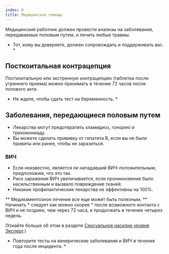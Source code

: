 ```yaml
---
index: 6
title: Медицинская помощь
---
```

Медицинский работник должен провести анализы на заболевания, передаваемые половым путем, и лечить любые травмы.

* Тот, кому вы доверяете, должен сопровождать и поддерживать вас. *

## Посткоитальная контрацепция

Посткоитальную или экстренную контрацепцию (таблетки после утреннего приема) можно принимать в течение 72 часов после полового акта.

* Не ждите, чтобы сдать тест на беременность. *

## Заболевания, передающиеся половым путем

*   Лекарства могут предотвратить хламидиоз, гонорею и трихомониаду.
*   Вы можете сделать прививку от гепатита В, если вы не были привиты или ранее, чтобы не заразиться.

### ВИЧ

*   Если неизвестно, является ли нападавший ВИЧ-положительным, предположим, что это так.
*   Риск заражения ВИЧ увеличивается, если проникновение было насильственным и вызвало повреждение тканей.
*   Никакие профилактические лекарства не эффективны на 100%.

** Медикаментозное лечение все еще может быть полезным. ** Начинать * следует как можно скорее * после возможного контакта с ВИЧ и не позднее, чем через 72 часа, и продолжать в течение четырех недель.

(Узнайте больше об этом в разделе [Сексуальное насилие уровня Эксперт](umbrella://incident-response/sexual-assault/expert).)

* Повторите тесты на венерические заболевания и ВИЧ в течение года после инцидента. *